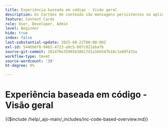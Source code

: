 ```yaml
---
title: Experiência baseada em código - Visão geral
description: Os Cartões de conteúdo são mensagens persistentes no aplicativo que residem em uma caixa de entrada ou feed dedicado no aplicativo.Eles são ideais para fornecer conteúdo não urgente, informativo ou promocional que se beneficie da visibilidade ao longo do tempo.
feature: Content Cards
role: User, Developer, Admin
level: Beginner
hide: true
index: false
last-substantial-update: 2025-08-22T00:00:00Z
exl-id: 5446b6f6-94b5-4723-a9c5-607c021ebafb
source-git-commit: 201470e35095b38617d1a1bb5d7b16c1e60f431e
workflow-type: tm+mt
source-wordcount: '39'
ht-degree: 0%

---
```


# Experiência baseada em código - Visão geral

{{$include /help/_ajo-main/_includes/inc-code-based-overview.md}}
